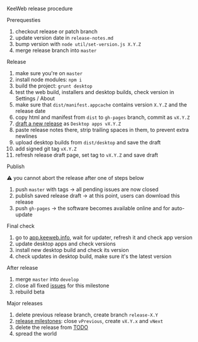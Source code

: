 KeeWeb release procedure

Prerequesties

1. checkout release or patch branch
2. update version date in `release-notes.md`
3. bump version with `node util/set-version.js X.Y.Z`
4. merge release branch into `master`

Release

1. make sure you're on `master`
2. install node modules: `npm i`
3. build the project: `grunt desktop`
4. test the web build, installers and desktop builds, check version in Settings / About
5. make sure that `dist/manifest.appcache` contains version `X.Y.Z` and the release date
6. copy html and manifest from `dist` to `gh-pages` branch, commit as `vX.Y.Z`
7. [draft a new release](https://github.com/keeweb/keeweb/releases/new) as `Desktop apps vX.Y.Z`
8. paste release notes there, strip trailing spaces in them, to prevent extra newlines
9. upload desktop builds from `dist/desktop` and save the draft
10. add signed git tag `vX.Y.Z`
11. refresh release draft page, set tag to `vX.Y.Z` and save draft

Publish

⚠️ you cannot abort the release after one of steps below

1. push `master` with tags &rarr; all pending issues are now closed
2. publish saved release draft &rarr; at this point, users can download this release
3. push `gh-pages` &rarr; the software becomes available online and for auto-update

Final check

1. go to [app.keeweb.info](https://app.keeweb.info), wait for updater, refresh it and check app version
2. update desktop apps and check versions
3. install new desktop build and check its version
4. check updates in desktop build, make sure it's the latest version

After release

1. merge `master` into `develop`
2. close all fixed [issues](https://github.com/keeweb/keeweb/issues) for this milestone
3. rebuild beta

Major releases

1. delete previous release branch, create branch `release-X.Y`
2. [release milestones](https://github.com/keeweb/keeweb/milestones): close `vPrevious`, create `vX.Y.x` and `vNext`
3. delete the release from [TODO](https://github.com/keeweb/keeweb/wiki/TODO)
4. spread the world